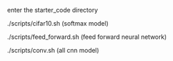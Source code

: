 enter the starter_code directory

./scripts/cifar10.sh (softmax model)

./scripts/feed_forward.sh (feed forward neural network)

./scripts/conv.sh (all cnn model)


